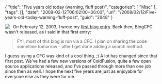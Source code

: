 {
	"title": "Five years old today (warning, fluff post)",
	"categories": [
		"Misc"
	],
	"tags": [],
	"date": "2008-02-12T06:02:00+06:00",
	"url": "/2008/02/12/Five-years-old-today-warning-fluff-post",
	"guid": "2648"
}

<img src="http://static.raymondcamden.com/images/cfjedi//happy-birthday-cake.gif" align="left" style="margin-right: 10px"> On February 12, 2003, I wrote my <a href="http://www.raymondcamden.com/index.cfm?mode=entry&entry=395FA384-CC01-17D6-AE9B36479350D784">first blog entry</a>. Back then, BlogCFC wasn't released, as I said in that first entry:

<blockquote>
<p>
FYI, most of this blog is run via a CFC. I plan on sharing the code sometime tomorrow - after I get done adding a search method. 
</p>
</blockquote>

I guess using a CFC was kind of a cool thing. ;) A lot has changed since that first post. We've had a few new versions of ColdFusion, quite a few open source applications released, and I've passed through more than one job since then as well. I hope the next five years are just as enjoyable for everyone else as they were for me.